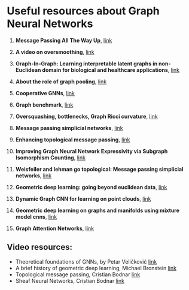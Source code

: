 # Useful resources about Graph Neural Networks

1. **Message Passing All The Way Up**, [link](https://arxiv.org/abs/2202.11097)

2. **A video on oversmoothing**, [link](https://www.youtube.com/watch?v=ew1cnUjRgl4)

3. **Graph-In-Graph: Learning interpretable latent graphs in non-Euclidean domain for biological and healthcare applications**, [link](https://www.sciencedirect.com/science/article/pii/S1361841523000993)

4. **About the role of graph pooling**, [link](https://proceedings.neurips.cc/paper/2020/file/1764183ef03fc7324eb58c3842bd9a57-Paper.pdf)

5. **Cooperative GNNs**, [link](https://arxiv.org/pdf/2310.01267.pdf)

6. **Graph benchmark**, [link](https://github.com/graphdeeplearning/benchmarking-gnns)

7. **Oversquashing, bottlenecks, Graph Ricci curvature**, [link](https://blog.twitter.com/engineering/en_us/topics/insights/2022/over-squashing--bottlenecks--and-graph-ricci-curvature)

8. **Message passing simplicial networks**, [link](https://www.cs.toronto.edu/~gpenn/csc2517/bodnar21a.pdf)

9. **Enhancing topological message passing**, [link](https://arxiv.org/abs/2306.03561)

10. **Improving Graph Neural Network Expressivity via Subgraph
Isomorphism Counting**, [link](https://arxiv.org/pdf/2006.09252.pdf)

11. **Weisfeiler and lehman go topological: Message passing simplicial networks**, [link](https://arxiv.org/abs/2103.03212)

12. **Geometric deep learning: going beyond euclidean data**, [link](https://arxiv.org/pdf/1611.08097.pdf)

13. **Dynamic Graph CNN for learning on point clouds**, [link](https://arxiv.org/abs/1801.07829)

14. **Geometric deep learning on graphs and manifolds using mixture model cnns**, [link](https://arxiv.org/pdf/1611.08402.pdf)

15. **Graph Attention Networks**, [link](https://arxiv.org/pdf/1710.10903.pdf)

## Video resources:
- Theoretical foundations of GNNs, by Petar Veličković [link](https://www.youtube.com/watch?v=uF53xsT7mjc)
- A brief history of geometric deep learning, Michael Bronstein [link](https://www.youtube.com/watch?v=yuw_LwqHsgM)
- Topological message passing, Cristian Bodnar [link](https://www.youtube.com/watch?v=wACDSoDNTfE&t=4678s)
- Sheaf Neural Networks, Cristian Bodnar [link](https://www.youtube.com/watch?v=90MbHphnPUU&t=1143s)

